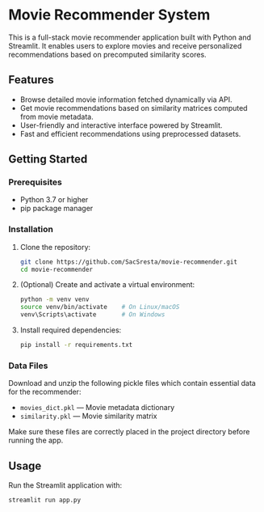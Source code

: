 # Movie Recommender System

This is a full-stack movie recommender application built with Python and Streamlit. It enables users to explore movies and receive personalized recommendations based on precomputed similarity scores.

## Features

- Browse detailed movie information fetched dynamically via API.  
- Get movie recommendations based on similarity matrices computed from movie metadata.  
- User-friendly and interactive interface powered by Streamlit.  
- Fast and efficient recommendations using preprocessed datasets.

## Getting Started

### Prerequisites

- Python 3.7 or higher  
- pip package manager

### Installation

1. Clone the repository:

    ```bash
    git clone https://github.com/SacSresta/movie-recommender.git
    cd movie-recommender
    ```

2. (Optional) Create and activate a virtual environment:

    ```bash
    python -m venv venv
    source venv/bin/activate    # On Linux/macOS
    venv\Scripts\activate       # On Windows
    ```

3. Install required dependencies:

    ```bash
    pip install -r requirements.txt
    ```

### Data Files

Download and unzip the following pickle files which contain essential data for the recommender:

- `movies_dict.pkl` — Movie metadata dictionary  
- `similarity.pkl` — Movie similarity matrix  

Make sure these files are correctly placed in the project directory before running the app.

## Usage

Run the Streamlit application with:

```bash
streamlit run app.py
